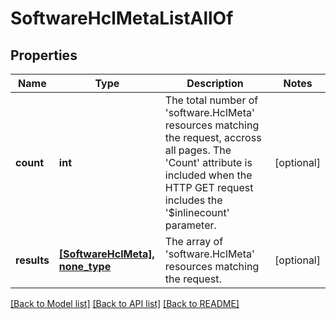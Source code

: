 # SoftwareHclMetaListAllOf

## Properties
Name | Type | Description | Notes
------------ | ------------- | ------------- | -------------
**count** | **int** | The total number of &#39;software.HclMeta&#39; resources matching the request, accross all pages. The &#39;Count&#39; attribute is included when the HTTP GET request includes the &#39;$inlinecount&#39; parameter. | [optional] 
**results** | [**[SoftwareHclMeta], none_type**](SoftwareHclMeta.md) | The array of &#39;software.HclMeta&#39; resources matching the request. | [optional] 

[[Back to Model list]](../README.md#documentation-for-models) [[Back to API list]](../README.md#documentation-for-api-endpoints) [[Back to README]](../README.md)


